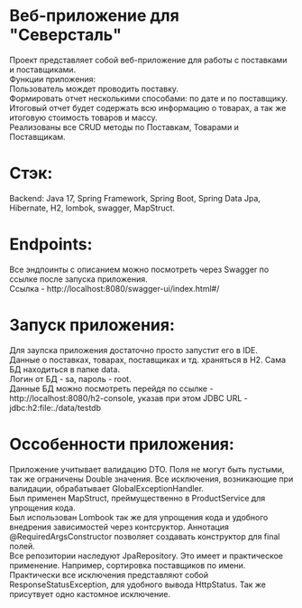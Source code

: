 # Веб-приложение для "Северсталь"
Проект представляет собой веб-приложение для работы с поставками и поставщиками.  
Функции приложения:  
Пользователь мождет проводить поставку.  
Формировать отчет несколькими способами: по дате и по поставщику.  
Итоговый отчет будет содержать всю информацию о товарах, а так же итоговую стоимость товаров и массу.  
Реализованы все CRUD методы по Поставкам, Товарами и Поставщикам.  

# Стэк: 
Backend: Java 17, Spring Framework, Spring Boot, Spring Data Jpa, Hibernate, H2, lombok, swagger, MapStruct.  

# Endpoints:
Все эндпоинты с описанием можно посмотреть через Swagger по ссылке после запуска приложения.  
Ссылка - http://localhost:8080/swagger-ui/index.html#/  

# Запуск приложения:
Для заупска приложения достаточно просто запустит его в IDE.  
Данные о поставках, товарах, поставщиках и тд. храняться в H2. Сама БД находиться в папке data.  
Логин от БД - sa, пароль - root.  
Данные БД можно посмотреть перейдя по ссылке - http://localhost:8080/h2-console, указав при этом JDBC URL - jdbc:h2:file:./data/testdb  

# Оссобенности приложения: 
Приложение учитывает валидацию DTO. Поля не могут быть пустыми, так же ограничены Double значения. Все исключения, возникающие при валидации, обрабатывает GlobalExceptionHandler.  
Был применен MapStruct, преймущественно в ProductService для упрощения кода.  
Был использован Lombook так же для упрощения кода и удобного внедрения зависимостей через контсруктор. Аннотация @RequiredArgsConstructor позволяет создавать конструктор для final полей.  
Все репозитории наследуют JpaRepository. Это имеет и практическое применение. Например, сортировка поставщиков по имени.  
Практически все исключения представляют собой ResponseStatusException, для удобного вывода HttpStatus. Так же присутвует одно кастомное исключение.  
